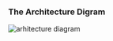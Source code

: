 ### The Architecture Digram

![arhitecture diagram](E:\Code\BackEnd\Projects\Host-FullStackApp-CircleCI\Screenshots\architecture.png)